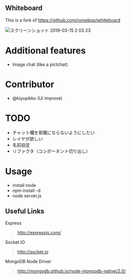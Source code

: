 ## Whiteboard

This is a fork of https://github.com/romebop/whiteboard

![スクリーンショット 2019-03-15 2 03 23](https://user-images.githubusercontent.com/3132889/54376542-a6f42d80-46c6-11e9-8372-9f496bdbb076.png)


# Additional features

- Image chat (like a pictchat)

# Contributor

- @kiyopikko (UI improve)

# TODO

- チャット欄を邪魔にならないようにしたい
- レイヤが欲しい
- 名前設定
- リファクタ（コンポーネント切り出し）

# Usage

- install node
- npm install -d
- node server.js

## Useful Links

Express

> http://expressjs.com/

Socket.IO

> http://socket.io

MongoDB Node Driver

> http://mongodb.github.io/node-mongodb-native/2.0/
